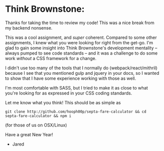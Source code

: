 # Think Brownstone:

Thanks for taking the time to review my code! This was a nice break from my backend nonsense.

This was a cool assignment, and *super* coherent. Compared to some other assignments, I knew what you were looking for right from the get-go. I'm glad to gain some insight into Think Brownstone's development mentality – always pumped to see code standards – and it was a challenge to do some work *without* a CSS framework for a change.

I didn't use too many of the tools that I normally do (webpack/react/mithril) because I see that you mentioned gulp and jquery in your docs, so I wanted to show that I have some experience working with those as well.

I'm most comfortable with SASS, but I tried to make it as close to what you're looking for as expressed in your CSS coding standards.

Let me know what you think! This should be as simple as

    git clone http://github.com/hooph00p/septa-fare-calculator && cd septa-fare-calculator && npm i

(for those of us on OSX/Linux)

Have a great New Year!

- Jared

